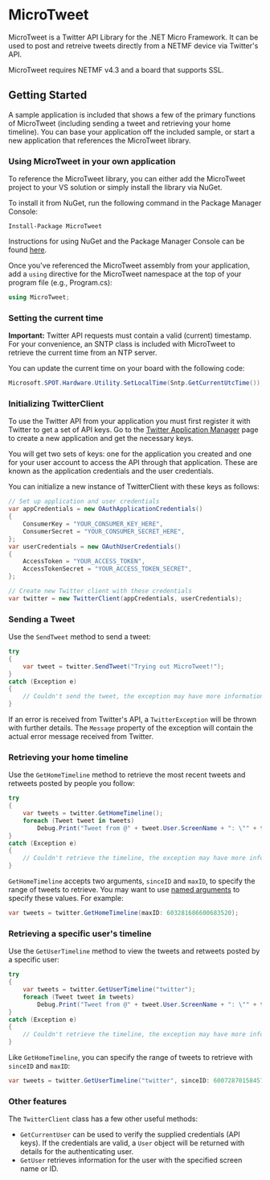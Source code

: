 # MicroTweet
MicroTweet is a Twitter API Library for the .NET Micro Framework.
It can be used to post and retreive tweets directly from a NETMF device via Twitter's API.

MicroTweet requires NETMF v4.3 and a board that supports SSL.

## Getting Started
A sample application is included that shows a few of the primary functions of MicroTweet (including sending a tweet and retrieving your home timeline).
You can base your application off the included sample, or start a new application that references the MicroTweet library.

### Using MicroTweet in your own application
To reference the MicroTweet library, you can either add the MicroTweet project to your VS solution or simply install the library via NuGet.

To install it from NuGet, run the following command in the Package Manager Console:
```
Install-Package MicroTweet
```
Instructions for using NuGet and the Package Manager Console can be found [here](http://docs.nuget.org/consume/package-manager-console).

Once you've referenced the MicroTweet assembly from your application, add a `using` directive for the MicroTweet namespace at the top of your program file (e.g., Program.cs):
```cs
using MicroTweet;
```

### Setting the current time
**Important:** Twitter API requests must contain a valid (current) timestamp.
For your convenience, an SNTP class is included with MicroTweet to retrieve the current time from an NTP server.

You can update the current time on your board with the following code:
```cs
Microsoft.SPOT.Hardware.Utility.SetLocalTime(Sntp.GetCurrentUtcTime());
```

### Initializing TwitterClient
To use the Twitter API from your application you must first register it with Twitter to get a set of API keys.
Go to the [Twitter Application Manager](https://apps.twitter.com/) page to create a new application and get the necessary keys.

You will get two sets of keys: one for the application you created and one for your user account to access the API through that application.
These are known as the application credentials and the user credentials.

You can initialize a new instance of TwitterClient with these keys as follows:
```cs
// Set up application and user credentials
var appCredentials = new OAuthApplicationCredentials()
{
    ConsumerKey = "YOUR_CONSUMER_KEY_HERE",
    ConsumerSecret = "YOUR_CONSUMER_SECRET_HERE",
};
var userCredentials = new OAuthUserCredentials()
{
    AccessToken = "YOUR_ACCESS_TOKEN",
    AccessTokenSecret = "YOUR_ACCESS_TOKEN_SECRET",
};

// Create new Twitter client with these credentials
var twitter = new TwitterClient(appCredentials, userCredentials);
```

### Sending a Tweet
Use the `SendTweet` method to send a tweet:
```cs
try
{
    var tweet = twitter.SendTweet("Trying out MicroTweet!");
}
catch (Exception e)
{
    // Couldn't send the tweet, the exception may have more information
}
```
If an error is received from Twitter's API, a `TwitterException` will be thrown with further details.
The `Message` property of the exception will contain the actual error message received from Twitter.

### Retrieving your home timeline
Use the `GetHomeTimeline` method to retrieve the most recent tweets and retweets posted by people you follow:
```cs
try
{
    var tweets = twitter.GetHomeTimeline();
    foreach (Tweet tweet in tweets)
        Debug.Print("Tweet from @" + tweet.User.ScreenName + ": \"" + tweet.Text + "\"");
}
catch (Exception e)
{
    // Couldn't retrieve the timeline, the exception may have more information
}
```

`GetHomeTimeline` accepts two arguments, `sinceID` and `maxID`, to specify the range of tweets to retrieve.
You may want to use [named arguments](https://msdn.microsoft.com/en-us/library/dd264739.aspx) to specify these values.
For example:
```cs
var tweets = twitter.GetHomeTimeline(maxID: 603281686600683520);
```

### Retrieving a specific user's timeline
Use the `GetUserTimeline` method to view the tweets and retweets posted by a specific user:
```cs
try
{
    var tweets = twitter.GetUserTimeline("twitter");
    foreach (Tweet tweet in tweets)
        Debug.Print("Tweet from @" + tweet.User.ScreenName + ": \"" + tweet.Text + "\"");
}
catch (Exception e)
{
    // Couldn't retrieve the timeline, the exception may have more information
}
```

Like `GetHomeTimeline`, you can specify the range of tweets to retrieve with `sinceID` and `maxID`:
```cs
var tweets = twitter.GetUserTimeline("twitter", sinceID: 600728701584576512);
```

### Other features
The `TwitterClient` class has a few other useful methods:
- `GetCurrentUser` can be used to verify the supplied credentials (API keys). If the credentials are valid, a `User` object will be returned with details for the authenticating user.
- `GetUser` retrieves information for the user with the specified screen name or ID.
